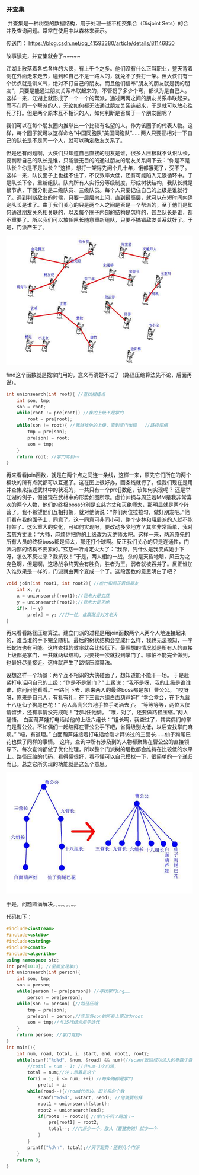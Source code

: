 ### 并查集

​	并查集是一种树型的数据结构，用于处理一些不相交集合（Disjoint Sets）的合并及查询问题。常常在使用中以森林来表示。 

传送门： https://blog.csdn.net/qq_41593380/article/details/81146850 

故事读完，并查集就会了~~~~~

​	江湖上散落着各式各样的大侠，有上千个之多。他们没有什么正当职业，整天背着剑在外面走来走去，碰到和自己不是一路人的，就免不了要打一架。但大侠们有一个优点就是讲义气，绝对不打自己的朋友。而且他们信奉“朋友的朋友就是我的朋友”，只要是能通过朋友关系串联起来的，不管拐了多少个弯，都认为是自己人。这样一来，江湖上就形成了一个一个的帮派，通过两两之间的朋友关系串联起来。而不在同一个帮派的人，无论如何都无法通过朋友关系连起来，于是就可以放心往死了打。但是两个原本互不相识的人，如何判断是否属于一个朋友圈呢？

​	我们可以在每个朋友圈内推举出一个比较有名望的人，作为该圈子的代表人物。这样，每个圈子就可以这样命名“中国同胞队”美国同胞队”……两人只要互相对一下自己的队长是不是同一个人，就可以确定敌友关系了。

​	但是还有问题啊，大侠们只知道自己直接的朋友是谁，很多人压根就不认识队长，要判断自己的队长是谁，只能漫无目的的通过朋友的朋友关系问下去：“你是不是队长？你是不是队长？”这样，想打一架得先问个几十年，饿都饿死了，受不了。这样一来，队长面子上也挂不住了，不仅效率太低，还有可能陷入无限循环中。于是队长下令，重新组队。队内所有人实行分等级制度，形成树状结构，我队长就是根节点，下面分别是二级队员、三级队员。每个人只要记住自己的上级是谁就行了。遇到判断敌友的时候，只要一层层向上问，直到最高层，就可以在短时间内确定队长是谁了。由于我们关心的只是两个人之间是否是一个帮派的，至于他们是如何通过朋友关系相关联的，以及每个圈子内部的结构是怎样的，甚至队长是谁，都不重要了。所以我们可以放任队长随意重新组队，只要不搞错敌友关系就好了。于是，门派产生了。


![img](.\Pic\123321.png)

 find这个函数就是找掌门用的，意义再清楚不过了（路径压缩算法先不论，后面再说）。 

```c++
int unionsearch(int root){ //查找根结点
	int son, tmp;
	son = root;
	while(root != pre[root]) //我的上级不是掌门
		root = pre[root];
	while(son != root){ //我就找他的上级，直到掌门出现   //路径压缩
		tmp = pre[son];
		pre[son] = root;
		son = tmp;
	}
	return root; //掌门驾到~~
}
```

​	再来看看join函数，就是在两个点之间连一条线，这样一来，原先它们所在的两个板块的所有点就都可以互通了。这在图上很好办，画条线就行了。但我们现在是用并查集来描述武林中的状况的，一共只有一个pre[]数组，该如何实现呢？ 还是举江湖的例子，假设现在武林中的形势如图所示。虚竹帅锅与周芷若MM是我非常喜欢的两个人物，他们的终极boss分别是玄慈方丈和灭绝师太，那明显就是两个阵营了。我不希望他们互相打架，就对他俩说：“你们两位拉拉勾，做好朋友吧。”他们看在我的面子上，同意了。这一同意可非同小可，整个少林和峨眉派的人就不能打架了。这么重大的变化，可如何实现呀，要改动多少地方？其实非常简单，我对玄慈方丈说：“大师，麻烦你把你的上级改为灭绝师太吧。这样一来，两派原先的所有人员的终极boss都是师太，那还打个球啊。反正我们关心的只是连通性，门派内部的结构不要紧的。”玄慈一听肯定火大了：“我靠，凭什么是我变成她手下呀，怎么不反过来？我抗议！”于是，两人相约一战，杀的是天昏地暗，风云为之变色啊，但是啊，这场战争终究会有胜负，胜者为王。弱者就被吞并了。反正谁加入谁效果是一样的，门派就由两个变成一个了。这段函数的意思明白了吧？ 

```c++
void join(int root1, int root2){ //虚竹和周芷若做朋友
	int x, y;
	x = unionsearch(root1);//我老大是玄慈
	y = unionsearch(root2);//我老大是灭绝
	if(x != y) 
		pre[x] = y; //打一仗，谁赢就当对方老大
}
```

再来看看路径压缩算法。建立门派的过程是用join函数两个人两个人地连接起来的，谁当谁的手下完全随机。最后的树状结构会变成什么样，我也无法预知，一字长蛇阵也有可能。这样查找的效率就会比较低下。最理想的情况就是所有人的直接上级都是掌门，一共就两级结构，只要找一次就找到掌门了。哪怕不能完全做到，也最好尽量接近。这样就产生了路径压缩算法。

设想这样一个场景：两个互不相识的大侠碰面了，想知道能不能干一场。 于是赶紧打电话问自己的上级：“你是不是掌门？” 上级说：“我不是呀，我的上级是谁谁谁，你问问他看看。” 一路问下去，原来两人的最终boss都是东厂曹公公。 “哎呀呀，原来是自己人，有礼有礼，在下三营六组白面葫芦娃!” “幸会幸会，在下九营十八组仙子狗尾巴花！” 两人高高兴兴地手拉手喝酒去了。 “等等等等，两位大侠请留步，还有事情没完成呢！”我叫住他俩。 “哦，对了，还要做路径压缩。”两人醒悟。 白面葫芦娃打电话给他的上级六组长：“组长啊，我查过了，其实偶们的掌门是曹公公。不如偶们一起结拜在曹公公手下吧，省得级别太低，以后查找掌门麻烦。” “唔，有道理。” 白面葫芦娃接着打电话给刚才拜访过的三营长……仙子狗尾巴花也做了同样的事情。 这样，查询中所有涉及到的人物都聚集在曹公公的直接领导下。每次查询都做了优化处理，所以整个门派树的层数都会维持在比较低的水平上。路径压缩的代码，看得懂很好，看不懂可以自己模拟一下，很简单的一个递归而已。总之它所实现的功能就是这么个意思。

![img](.\Pic\0_1312523728OHoI.png)

于是，问题圆满解决。。。。。。。。。

代码如下：

```c++
#include<iostream>
#include<cstdio>
#include<cstring>
#include<cmath>
#include<algorithm>
using namespace std;
int pre[1010]; //里面全是掌门
int unionsearch(int person){
	int son, tmp;
	son = person;
	while(person != pre[person]) //寻找掌门ing……
		person = pre[person];
	while(son != person) {//路径压缩
		tmp = pre[son];
		pre[son] = person;//实现将son的所有上家改为root
		son = tmp;//与15行结合用于迭代
	}
	return person; //掌门驾到~
}
int main(){
	int num, road, total, i, start, end, root1, root2;
	while(scanf("%d%d", &num, &road) && num){//scanf返回成功读入的参数个数
		//total = num - 1; //共num-1个门派，
        total = num;//注：想着是这个
		for(i = 1; i <= num; ++i) //每条路都是掌门
			pre[i] = i;
		while(road--){//road代表边，即关系的个数
			scanf("%d%d", &start, &end); //他俩要结拜
			root1 = unionsearch(start);
			root2 = unionsearch(end);
			if(root1 != root2){ //掌门不同？踢馆！~
				pre[root1] = root2;
				total--; //门派少一个，敌人（要建的路）就少一个
			}
		}
		printf("%d\n", total);//天下局势：还剩几个门派
	}
	return 0;
}
```

